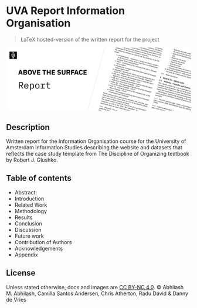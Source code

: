 # UVA Report Information Organisation

> LaTeX hosted-version of the written report for the project

![GitHub banner](/docs/banner.jpg)

## Description

Written report for the Information Organisation course for the University of Amsterdam Information Studies describing the website and datasets that reflects the case study template from The Discipline of Organizing textbook by Robert J. Glushko.

## Table of contents

* Abstract:
* Introduction
* Related Work
* Methodology
* Results
* Conclusion
* Discussion
* Future work
* Contribution of Authors
* Acknowledgements
* Appendix

## License

Unless stated otherwise, docs and images are [CC BY-NC 4.0](https://creativecommons.org/licenses/by-nc/4.0/). © Abhilash M. Abhilash, Camilla Santos Andersen, Chris Atherton, Radu David & Danny de Vries
